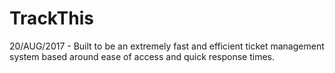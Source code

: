 # TrackThis
 20/AUG/2017 - Built to be an extremely fast and efficient ticket management system based around ease of access and quick response times.
